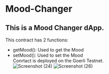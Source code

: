 # Mood-Changer
## This is a Mood Changer dApp.<br>
This contract has 2 functions:<br>
* getMood(): Used to get the Mood
* setMood(): Used to set the Mood<br>
Conrtact is deployed on the Goerli Testnet.<br>
![Screenshot (24)](https://user-images.githubusercontent.com/61531351/193396170-0662cd5a-3044-409c-b1ec-1bea67f08c0d.png)
![Screenshot (26)](https://user-images.githubusercontent.com/61531351/193396190-c5bdd71b-d259-46e4-8eae-8cf159645e3e.png)


